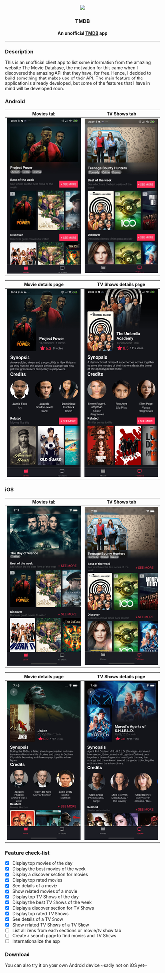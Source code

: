 <div align="center">
  <img src="https://github.com/WillianRod/tmdb-app/raw/master/android/app/src/main/res/mipmap-xxxhdpi/ic_launcher.png">
  <h3>TMDB</h3>
  <h4>An unofficial <a href="https://www.themoviedb.org/">TMDB</a> app</h4>
</div>

-----


### Description

This is an unofficial client app to list some information from the amazing website The Movie Database, the motivation for this came when I discovered the amazing API that they have, for free. Hence, I decided to build something that makes use of their API. The main feature of the application is already developed, but some of the features that I have in mind will be developed soon.

### Android

Movies tab                |  TV Shows tab
:-------------------------:|:-------------------------:
![](screenshots/Screenshot_1.jpg)  |  ![](screenshots/Screenshot_2.jpg)


Movie details page                |  TV Shows details page
:-------------------------:|:-------------------------:
![](screenshots/Screenshot_3.png)  |  ![](screenshots/Screenshot_4.png)

### iOS
Movies tab                |  TV Shows tab
:-------------------------:|:-------------------------:
![](screenshots/Screenshot_iOS_1.png)  |  ![](screenshots/Screenshot_iOS_3.png)


Movie details page                |  TV Shows details page
:-------------------------:|:-------------------------:
![](screenshots/Screenshot_iOS_2.png)  |  ![](screenshots/Screenshot_iOS_4.png)

### Feature check-list
- [X] Display top movies of the day
- [X] Display the best movies of the week
- [X] Display a discover section for movies
- [X] Display top rated movies
- [X] See details of a movie
- [X] Show related movies of a movie
- [X] Display top TV Shows of the day
- [X] Display the best TV Shows of the week
- [X] Display a discover section for TV Shows
- [X] Display top rated TV Shows
- [X] See details of a TV Show
- [X] Show related TV Shows of a TV Show
- [ ] List all itens from each sections on movie/tv show tab
- [ ] Create a search page to find movies and TV Shows
- [ ] Internationalize the app

### Download
You can also try it on your own Android device ~sadly not on iOS yet~

